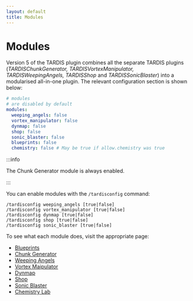 ```yaml
---
layout: default
title: Modules
---
```


# Modules

Version 5 of the TARDIS plugin combines all the separate TARDIS plugins (_TARDISChunkGenerator, TARDISVortexManipulator,
TARDISWeepingAngels, TARDISShop_ and _TARDISSonicBlaster_) into a modularised all-in-one plugin. The relevant
configuration section is shown below:

```yaml title=/plugins/TARDIS/config.yml
# modules
# are disabled by default
modules:
  weeping_angels: false
  vortex_manipulator: false
  dynmap: false
  shop: false
  sonic_blaster: false
  blueprints: false
  chemistry: false # May be true if allow.chemistry was true
```

:::info

The Chunk Generator module is always enabled.

:::

You can enable modules with the `/tardisconfig` command:

```
/tardisconfig weeping_angels [true|false]
/tardisconfig vortex_manipulator [true|false]
/tardisconfig dynmap [true|false]
/tardisconfig shop [true|false]
/tardisconfig sonic_blaster [true|false]
```

To see what each module does, visit the appropriate page:

- [Blueprints](/modules/blueprints)
- [Chunk Generator](/modules/generators)
- [Weeping Angels](/modules/weeping-angels)
- [Vortex Maipulator](/modules/vortex-manipulator)
- [Dynmap](/modules/dynmap-tardis)
- [Shop](/modules/tardis-shop)
- [Sonic Blaster](/modules/sonic-blaster)
- [Chemistry Lab](/chemistry-lab)
